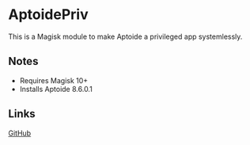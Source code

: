 # AptoidePriv

This is a Magisk module to make Aptoide a privileged app systemlessly.

## Notes

- Requires Magisk 10+
- Installs Aptoide 8.6.0.1

## Links

[GitHub](https://github.com/thehappydinoa/AptoidePriv)
